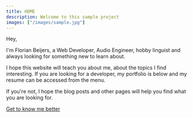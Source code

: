 ```yaml
---
title: HOME
description: Welcome to this sample project
images: ["/images/sample.jpg"]
---
```


Hey,

I'm Florian Beijers, a Web Developer, Audio Engineer, hobby linguist and always looking for something new to learn about.

I hope this website will teach you about me, about the topics I find interesting.
If you are looking for a developer, my portfolio is below and my resume can be accessed from the menu.

If you're not, I hope the blog posts and other pages will help you find what you are looking for.


[Get to know me better](/about "Get to know me better")